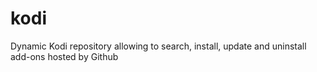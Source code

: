 # kodi
Dynamic Kodi repository allowing to search, install, update and uninstall add-ons hosted by Github
